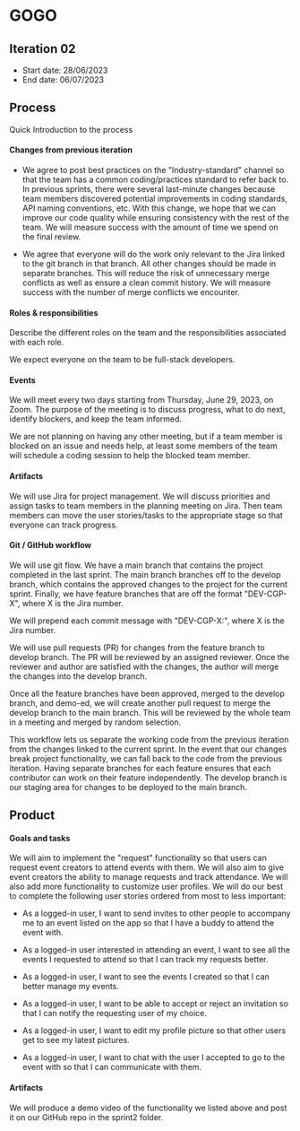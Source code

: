 # GOGO

## Iteration 02

 * Start date: 28/06/2023
 * End date: 06/07/2023

## Process

Quick Introduction to the process

#### Changes from previous iteration

 - We agree to post best practices on the "Industry-standard" channel so that the team has a common coding/practices standard to refer back to. In previous sprints, there were several last-minute changes because team members discovered potential improvements in coding standards, API naming conventions, etc. With this change, we hope that we can improve our code quality while ensuring consistency with the rest of the team. We will measure success with the amount of time we spend on the final review.

 - We agree that everyone will do the work only relevant to the Jira linked to the git branch in that branch. All other changes should be made in separate branches. This will reduce the risk of unnecessary merge conflicts as well as ensure a clean commit history. We will measure success with the number of merge conflicts we encounter.


#### Roles & responsibilities

Describe the different roles on the team and the responsibilities associated with each role.

We expect everyone on the team to be full-stack developers.


#### Events

We will meet every two days starting from Thursday, June 29, 2023, on Zoom. The purpose of the meeting is to discuss progress, what to do next, identify blockers, and keep the team informed.

We are not planning on having any other meeting, but if a team member is blocked on an issue and needs help, at least some members of the team will schedule a coding session to help the blocked team member.

#### Artifacts

We will use Jira for project management.
We will discuss priorities and assign tasks to team members in the planning meeting on Jira. Then team members can move the user stories/tasks to the appropriate stage so that everyone can track progress.

#### Git / GitHub workflow

We will use git flow. We have a main branch that contains the project completed in the last sprint. The main branch branches off to the develop branch, which contains the approved changes to the project for the current sprint. Finally, we have feature branches that are off the format "DEV-CGP-X", where X is the Jira number.

We will prepend each commit message with "DEV-CGP-X:", where X is the Jira number.

We will use pull requests (PR) for changes from the feature branch to develop branch. The PR will be reviewed by an assigned reviewer. Once the reviewer and author are satisfied with the changes, the author will merge the changes into the develop branch.

Once all the feature branches have been approved, merged to the develop branch, and demo-ed, we will create another pull request to merge the develop branch to the main branch. This will be reviewed by the whole team in a meeting and merged by random selection.

This workflow lets us separate the working code from the previous iteration from the changes linked to the current sprint. In the event that our changes break project functionality, we can fall back to the code from the previous iteration. Having separate branches for each feature ensures that each contributor can work on their feature independently. The develop branch is our staging area for changes to be deployed to the main branch.

## Product



#### Goals and tasks


 We will aim to implement the "request" functionality so that users can request event creators to attend events with them. We will also aim to give event creators the ability to manage requests and track attendance. We will also add more functionality to customize user profiles. We will do our best to complete the following user stories ordered from most to less important:

 - As a logged-in user, I want to send invites to other people to accompany me to an event listed on the app so that I have a buddy to attend the event with.

 - As a logged-in user interested in attending an event, I want to see all the events I requested to attend so that I can track my requests better.

 - As a logged-in user, I want to see the events I created so that I can better manage my events.

 - As a logged-in user, I want to be able to accept or reject an invitation so that I can notify the requesting user of my choice.

 - As a logged-in user, I want to edit my profile picture so that other users get to see my latest pictures. 

 - As a logged-in user, I want to chat with the user I accepted to go to the event with so that I can communicate with them.

#### Artifacts

We will produce a demo video of the functionality we listed above and post it on our GitHub repo in the sprint2 folder.
